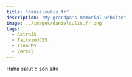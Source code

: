 ```yaml
---
title: "danielculis.fr"
description: "My grandpa's memorial website"
image: ../images/danielculis.fr.png
tags:
  - AstroJS
  - TailwindCSS
  - TinaCMS
  - Vercel
---
```


Haha salut c son site
